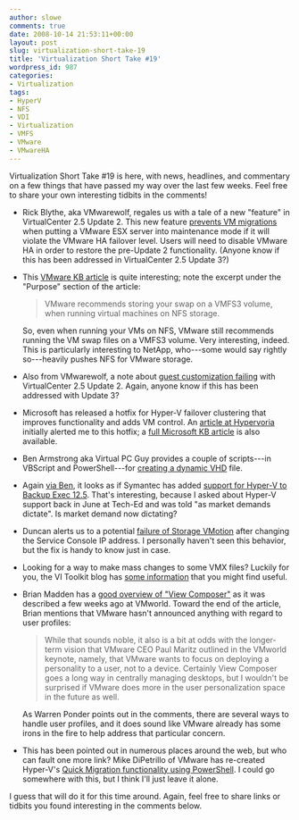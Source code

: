 ```yaml
---
author: slowe
comments: true
date: 2008-10-14 21:53:11+00:00
layout: post
slug: virtualization-short-take-19
title: 'Virtualization Short Take #19'
wordpress_id: 987
categories:
- Virtualization
tags:
- HyperV
- NFS
- VDI
- Virtualization
- VMFS
- VMware
- VMwareHA
---
```


Virtualization Short Take #19 is here, with news, headlines, and commentary on a few things that have passed my way over the last few weeks. Feel free to share your own interesting tidbits in the comments!

* Rick Blythe, aka VMwarewolf, regales us with a tale of a new "feature" in VirtualCenter 2.5 Update 2. This new feature [prevents VM migrations](http://www.vmwarewolf.com/host-wont-go-into-maintenance-mode/) when putting a VMware ESX server into maintenance mode if it will violate the VMware HA failover level. Users will need to disable VMware HA in order to restore the pre-Update 2 functionality. (Anyone know if this has been addressed in VirtualCenter 2.5 Update 3?)

* This [VMware KB article](http://kb.vmware.com/selfservice/microsites/search.do?cmd=displayKC&docType=kc&externalId=1004082&sliceId=1&docTypeID=DT_KB_1_1&dialogID=2709533&stateId=0%200%202711273) is quite interesting; note the excerpt under the "Purpose" section of the article:  

	>VMware recommends storing your swap on a VMFS3 volume, when running virtual machines on NFS storage.

	So, even when running your VMs on NFS, VMware still recommends running the VM swap files on a VMFS3 volume. Very interesting, indeed. This is particularly interesting to NetApp, who---some would say rightly so---heavily pushes NFS for VMware storage.

* Also from VMwarewolf, a note about [guest customization failing](http://www.vmwarewolf.com/guest-customization-fails-on-virtualcenter-25-update-2/) with VirtualCenter 2.5 Update 2. Again, anyone know if this has been addressed with Update 3?

* Microsoft has released a hotfix for Hyper-V failover clustering that improves functionality and adds VM control. An [article at Hypervoria](http://hypervoria.com/hyper-v/hyper-v-failover-cluster-hotfix-now-public.aspx) initially alerted me to this hotfix; a [full Microsoft KB article](http://support.microsoft.com/kb/951308/en-us) is also available.

* Ben Armstrong aka Virtual PC Guy provides a couple of scripts---in VBScript and PowerShell---for [creating a dynamic VHD](http://blogs.msdn.com/virtual_pc_guy/archive/2008/09/25/hyper-v-scripting-dynamic-vhd-creation.aspx) file.

* Again [via Ben](http://blogs.msdn.com/virtual_pc_guy/archive/2008/09/24/symantec-backup-exec-for-windows-available-with-hyper-v-support.aspx), it looks as if Symantec has added [support for Hyper-V to Backup Exec 12.5](http://www.symantec.com/business/products/newfeatures.jsp?pcid=pcat_storage&pvid=57_1). That's interesting, because I asked about Hyper-V support back in June at Tech-Ed and was told "as market demands dictate". Is market demand now dictating?

* Duncan alerts us to a potential [failure of Storage VMotion](http://www.yellow-bricks.com/2008/09/29/storage-vmotion-fails-after-service-console-ip-change/) after changing the Service Console IP address. I personally haven't seen this behavior, but the fix is handy to know just in case.

* Looking for a way to make mass changes to some VMX files? Luckily for you, the VI Toolkit blog has [some information](http://blogs.vmware.com/vipowershell/2008/09/changing-vmx-fi.html) that you might find useful.

* Brian Madden has a [good overview of "View Composer"](http://www.brianmadden.com/blog/BrianMadden/A-deeper-look-at-VMwares-upcoming-View-Composer-VDI-disk-image-technology-ie-multiple-VMs-sharing-the-same-disk-image) as it was described a few weeks ago at VMworld. Toward the end of the article, Brian mentions that VMware hasn't announced anything with regard to user profiles:  

	>While that sounds noble, it also is a bit at odds with the longer-term vision that VMware CEO Paul Maritz outlined in the VMworld keynote, namely, that VMware wants to focus on deploying a personality to a user, not to a device. Certainly View Composer goes a long way in centrally managing desktops, but I wouldn't be surprised if VMware does more in the user personalization space in the future as well.

	As Warren Ponder points out in the comments, there are several ways to handle user profiles, and it does sound like VMware already has some irons in the fire to help address that particular concern.

* This has been pointed out in numerous places around the web, but who can fault one more link? Mike DiPetrillo of VMware has re-created Hyper-V's [Quick Migration functionality using PowerShell](http://mikedatl.typepad.com/mikedvirtualization/2008/10/quick-migration.html). I could go somewhere with this, but I think I'll just leave it alone.

I guess that will do it for this time around. Again, feel free to share links or tidbits you found interesting in the comments below.
